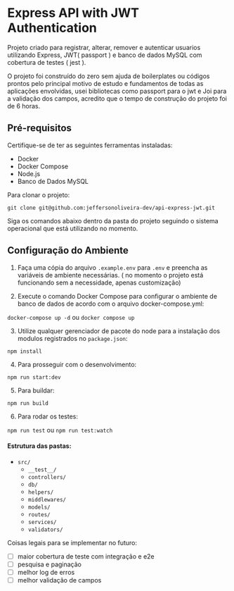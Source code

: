 
# Express API with JWT Authentication

Projeto criado para registrar, alterar, remover e autenticar usuarios utilizando Express, JWT( passport ) e banco de dados MySQL com cobertura de testes ( jest ).

O projeto foi construído do zero sem ajuda de boilerplates ou códigos prontos pelo principal motivo de estudo e fundamentos de todas as aplicações envolvidas, usei bibliotecas como passport para o jwt e Joi para a validação dos campos, acredito que o tempo de construção do projeto foi de 6 horas.

## Pré-requisitos

Certifique-se de ter as seguintes ferramentas instaladas:

- Docker
- Docker Compose
- Node.js
- Banco de Dados MySQL


Para clonar o projeto:

```git clone git@github.com:jeffersonoliveira-dev/api-express-jwt.git```

Siga os comandos abaixo dentro da pasta do projeto seguindo o sistema operacional que está utilizando no momento.

## Configuração do Ambiente

1. Faça uma cópia do arquivo `.example.env` para `.env` e preencha as variáveis de ambiente necessárias. ( no momento o projeto está funcionando sem a necessidade, apenas customização)

2. Execute o comando Docker Compose para configurar o ambiente de banco de dados de acordo com o arquivo docker-compose.yml:

```docker-compose up -d```
ou ```docker compose up```

3. Utilize qualquer gerenciador de pacote do node para a instalação dos modulos registrados no `package.json`:

```npm install```

4. Para prosseguir com o desenvolvimento:

```npm run start:dev```

5. Para buildar:

```npm run build```

6. Para rodar os testes:

```npm run test``` ou ```npm run test:watch```


#### Estrutura das pastas:

- `src/`
  - `__test__/`
  - `controllers/`
  - `db/`
  - `helpers/`
  - `middlewares/`
  - `models/`
  - `routes/`
  - `services/`
  - `validators/`


Coisas legais para se implementar no futuro:

- [ ]  maior cobertura de teste com integração e e2e
- [ ]  pesquisa e paginação
- [ ]  melhor log de erros
- [ ]  melhor validação de campos
